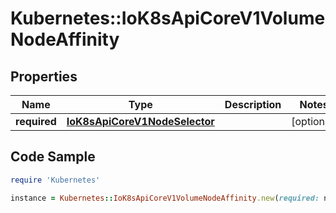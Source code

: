 # Kubernetes::IoK8sApiCoreV1VolumeNodeAffinity

## Properties

Name | Type | Description | Notes
------------ | ------------- | ------------- | -------------
**required** | [**IoK8sApiCoreV1NodeSelector**](IoK8sApiCoreV1NodeSelector.md) |  | [optional] 

## Code Sample

```ruby
require 'Kubernetes'

instance = Kubernetes::IoK8sApiCoreV1VolumeNodeAffinity.new(required: null)
```


